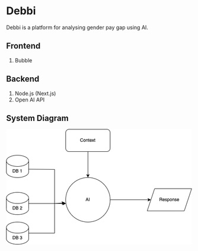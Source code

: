 # Debbi

Debbi is a platform for analysing gender pay gap using AI.

## Frontend

1. Bubble

## Backend

1. Node.js (Next.js)
2. Open AI API

## System Diagram

![sys_dia](https://github.com/PriyathamVarma/debbi/blob/main/sys_dia_debbi.drawio.png)
